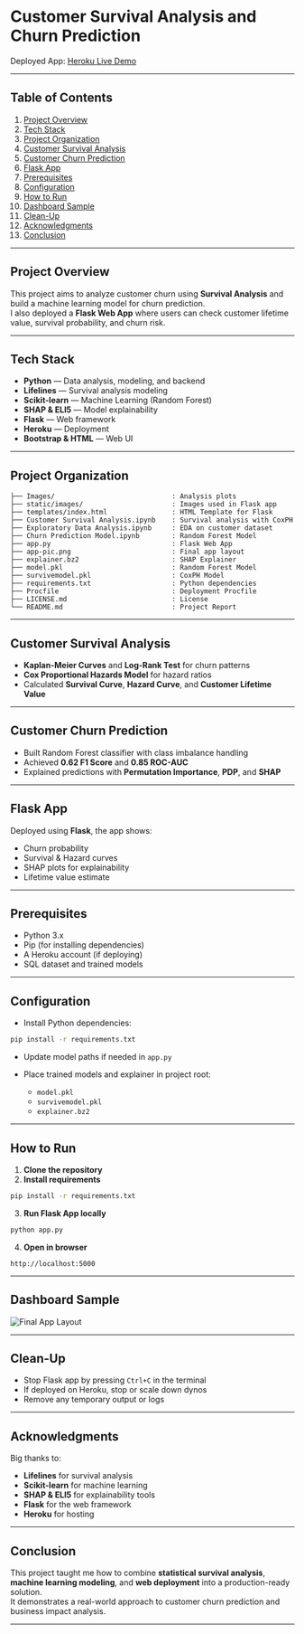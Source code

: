 
# Customer Survival Analysis and Churn Prediction  

Deployed App: [Heroku Live Demo](https://churn-prediction-app.herokuapp.com/)  

---

## Table of Contents  
1. [Project Overview](#project-overview)  
2. [Tech Stack](#tech-stack)  
3. [Project Organization](#project-organization)  
4. [Customer Survival Analysis](#customer-survival-analysis)  
5. [Customer Churn Prediction](#customer-churn-prediction)  
6. [Flask App](#flask-app)  
7. [Prerequisites](#prerequisites)  
8. [Configuration](#configuration)  
9. [How to Run](#how-to-run)  
10. [Dashboard Sample](#dashboard-sample)  
11. [Clean-Up](#clean-up)  
12. [Acknowledgments](#acknowledgments)  
13. [Conclusion](#conclusion)  

---

## Project Overview  

This project aims to analyze customer churn using **Survival Analysis** and build a machine learning model for churn prediction.  
I also deployed a **Flask Web App** where users can check customer lifetime value, survival probability, and churn risk.  

---

## Tech Stack  

- **Python** — Data analysis, modeling, and backend  
- **Lifelines** — Survival analysis modeling  
- **Scikit-learn** — Machine Learning (Random Forest)  
- **SHAP & ELI5** — Model explainability  
- **Flask** — Web framework  
- **Heroku** — Deployment  
- **Bootstrap & HTML** — Web UI  

---

## Project Organization  

```
├── Images/                             : Analysis plots  
├── static/images/                      : Images used in Flask app  
├── templates/index.html                : HTML Template for Flask  
├── Customer Survival Analysis.ipynb    : Survival analysis with CoxPH  
├── Exploratory Data Analysis.ipynb     : EDA on customer dataset  
├── Churn Prediction Model.ipynb        : Random Forest Model  
├── app.py                              : Flask Web App  
├── app-pic.png                         : Final app layout  
├── explainer.bz2                       : SHAP Explainer  
├── model.pkl                           : Random Forest Model  
├── survivemodel.pkl                    : CoxPH Model  
├── requirements.txt                    : Python dependencies  
├── Procfile                            : Deployment Procfile  
├── LICENSE.md                          : License  
└── README.md                           : Project Report  
```

---

## Customer Survival Analysis  

- **Kaplan-Meier Curves** and **Log-Rank Test** for churn patterns  
- **Cox Proportional Hazards Model** for hazard ratios  
- Calculated **Survival Curve**, **Hazard Curve**, and **Customer Lifetime Value**  

---

## Customer Churn Prediction  

- Built Random Forest classifier with class imbalance handling  
- Achieved **0.62 F1 Score** and **0.85 ROC-AUC**  
- Explained predictions with **Permutation Importance**, **PDP**, and **SHAP**  

---

## Flask App  

Deployed using **Flask**, the app shows:  
- Churn probability  
- Survival & Hazard curves  
- SHAP plots for explainability  
- Lifetime value estimate  

---

## Prerequisites  

- Python 3.x  
- Pip (for installing dependencies)  
- A Heroku account (if deploying)  
- SQL dataset and trained models  

---

## Configuration  

- Install Python dependencies:  
```bash
pip install -r requirements.txt
```  

- Update model paths if needed in `app.py`  

- Place trained models and explainer in project root:  
  - `model.pkl`  
  - `survivemodel.pkl`  
  - `explainer.bz2`  

---

## How to Run  

1. **Clone the repository**  
2. **Install requirements**  
```bash
pip install -r requirements.txt
```  
3. **Run Flask App locally**  
```bash
python app.py
```  
4. **Open in browser**  
```
http://localhost:5000
```  

---

## Dashboard Sample  

![Final App Layout](https://github.com/archd3sai/Customer-Survival-Analysis-and-Churn-Prediction/blob/master/app-pic.png)  

---

## Clean-Up  

- Stop Flask app by pressing `Ctrl+C` in the terminal  
- If deployed on Heroku, stop or scale down dynos  
- Remove any temporary output or logs  

---

## Acknowledgments  

Big thanks to:  
- **Lifelines** for survival analysis  
- **Scikit-learn** for machine learning  
- **SHAP & ELI5** for explainability tools  
- **Flask** for the web framework  
- **Heroku** for hosting  

---

## Conclusion  

This project taught me how to combine **statistical survival analysis**, **machine learning modeling**, and **web deployment** into a production-ready solution.  
It demonstrates a real-world approach to customer churn prediction and business impact analysis.  

---
